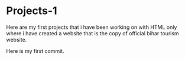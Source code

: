 # Projects-1
Here are my first  projects that i have been working on with HTML only where i have created a website that is the copy of official bihar tourism website.

Here is my first commit.

